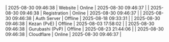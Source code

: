 | 2025-08-30 09:46:38 | Website | Online | 2025-08-30 09:46:37 |
| 2025-08-30 09:46:38 | Registration | Online | 2025-08-30 09:46:37 |
| 2025-08-30 09:46:38 | Auth Server | Offline | 2025-08-18 09:33:31 |
| 2025-08-30 09:46:38 | Kezan (PvE) | Offline | 2025-08-03 17:58:02 |
| 2025-08-30 09:46:38 | Gurubashi (PvP) | Offline | 2025-08-23 21:44:06 |
| 2025-08-30 09:46:38 | Cloudflare | Online | 2025-08-30 09:46:37 |
